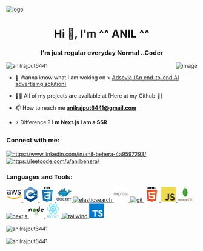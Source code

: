![logo](https://media.licdn.com/dms/image/v2/D4D16AQEWGhsREXJ9Sw/profile-displaybackgroundimage-shrink_350_1400/B4DZeb_GICGUAc-/0/1750668700768?e=1756944000&v=beta&t=v3WK7TXaWm4KG7EHuLvb_PZB8pVHhQKqtA3uodDpSMc)
<h1 align="center">Hi 👋, I'm ^^ ANIL ^^</h1>
<h3 align="center">I'm just regular everyday Normal ..Coder</h3>
<img align="right" alt="image" width-"400" height-"400px" src="https://i.postimg.cc/8sdNsNwX/20250704-0548-Futuristic-Programmer-Portrait-remix-01jz9cnjm3f52v81kk75kdwame.png"/>
<p align="left"> <img src="https://komarev.com/ghpvc/?username=anilrajput6441&label=Profile%20views&color=0e75b6&style=flat" alt="anilrajput6441" /> </p>


- 🔭 Wanna know what I am woking on > [Adsevia (An end-to-end AI advertising solution)](https://adsevia.vercel.app/)

- 👨‍💻 All of my projects are available at [Here at my Github 🐙]

- 📫 How to reach me **anilrajput6441@gmail.com**

- ⚡ Difference ? **I m Next.js i am a SSR**

<h3 align="left">Connect with me:</h3>
<p align="left">
<a href="https://linkedin.com/in/https://www.linkedin.com/in/anil-behera-4a9597293/" target="blank"><img align="center" src="https://raw.githubusercontent.com/rahuldkjain/github-profile-readme-generator/master/src/images/icons/Social/linked-in-alt.svg" alt="https://www.linkedin.com/in/anil-behera-4a9597293/" height="30" width="40" /></a>
<a href="https://www.leetcode.com/https://leetcode.com/u/anilbehera/" target="blank"><img align="center" src="https://raw.githubusercontent.com/rahuldkjain/github-profile-readme-generator/master/src/images/icons/Social/leet-code.svg" alt="https://leetcode.com/u/anilbehera/" height="30" width="40" /></a>
</p>

<h3 align="left">Languages and Tools:</h3>
<p align="left"> <a href="https://aws.amazon.com" target="_blank" rel="noreferrer"> <img src="https://raw.githubusercontent.com/devicons/devicon/master/icons/amazonwebservices/amazonwebservices-original-wordmark.svg" alt="aws" width="40" height="40"/> </a> <a href="https://www.w3schools.com/cpp/" target="_blank" rel="noreferrer"> <img src="https://raw.githubusercontent.com/devicons/devicon/master/icons/cplusplus/cplusplus-original.svg" alt="cplusplus" width="40" height="40"/> </a> <a href="https://www.w3schools.com/css/" target="_blank" rel="noreferrer"> <img src="https://raw.githubusercontent.com/devicons/devicon/master/icons/css3/css3-original-wordmark.svg" alt="css3" width="40" height="40"/> </a> <a href="https://www.docker.com/" target="_blank" rel="noreferrer"> <img src="https://raw.githubusercontent.com/devicons/devicon/master/icons/docker/docker-original-wordmark.svg" alt="docker" width="40" height="40"/> </a> <a href="https://www.elastic.co" target="_blank" rel="noreferrer"> <img src="https://www.vectorlogo.zone/logos/elastic/elastic-icon.svg" alt="elasticsearch" width="40" height="40"/> </a> <a href="https://expressjs.com" target="_blank" rel="noreferrer"> <img src="https://raw.githubusercontent.com/devicons/devicon/master/icons/express/express-original-wordmark.svg" alt="express" width="40" height="40"/> </a> <a href="https://git-scm.com/" target="_blank" rel="noreferrer"> <img src="https://www.vectorlogo.zone/logos/git-scm/git-scm-icon.svg" alt="git" width="40" height="40"/> </a> <a href="https://www.w3.org/html/" target="_blank" rel="noreferrer"> <img src="https://raw.githubusercontent.com/devicons/devicon/master/icons/html5/html5-original-wordmark.svg" alt="html5" width="40" height="40"/> </a> <a href="https://developer.mozilla.org/en-US/docs/Web/JavaScript" target="_blank" rel="noreferrer"> <img src="https://raw.githubusercontent.com/devicons/devicon/master/icons/javascript/javascript-original.svg" alt="javascript" width="40" height="40"/> </a> <a href="https://www.mongodb.com/" target="_blank" rel="noreferrer"> <img src="https://raw.githubusercontent.com/devicons/devicon/master/icons/mongodb/mongodb-original-wordmark.svg" alt="mongodb" width="40" height="40"/> </a> <a href="https://nextjs.org/" target="_blank" rel="noreferrer"> <img src="https://cdn.worldvectorlogo.com/logos/nextjs-2.svg" alt="nextjs" width="40" height="40"/> </a> <a href="https://nodejs.org" target="_blank" rel="noreferrer"> <img src="https://raw.githubusercontent.com/devicons/devicon/master/icons/nodejs/nodejs-original-wordmark.svg" alt="nodejs" width="40" height="40"/> </a> <a href="https://reactjs.org/" target="_blank" rel="noreferrer"> <img src="https://raw.githubusercontent.com/devicons/devicon/master/icons/react/react-original-wordmark.svg" alt="react" width="40" height="40"/> </a> <a href="https://tailwindcss.com/" target="_blank" rel="noreferrer"> <img src="https://www.vectorlogo.zone/logos/tailwindcss/tailwindcss-icon.svg" alt="tailwind" width="40" height="40"/> </a> <a href="https://www.typescriptlang.org/" target="_blank" rel="noreferrer"> <img src="https://raw.githubusercontent.com/devicons/devicon/master/icons/typescript/typescript-original.svg" alt="typescript" width="40" height="40"/> </a> </p>

<p><img align="center" src="https://github-readme-stats.vercel.app/api/top-langs?username=anilrajput6441&show_icons=true&locale=en&layout=compact" alt="anilrajput6441" /></p>

<p><img align="center" src="https://github-readme-streak-stats.herokuapp.com/?user=anilrajput6441&" alt="anilrajput6441" /></p>
